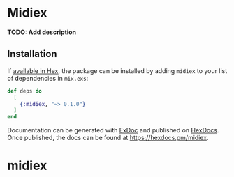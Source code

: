 # Midiex

**TODO: Add description**

## Installation

If [available in Hex](https://hex.pm/docs/publish), the package can be installed
by adding `midiex` to your list of dependencies in `mix.exs`:

```elixir
def deps do
  [
    {:midiex, "~> 0.1.0"}
  ]
end
```

Documentation can be generated with [ExDoc](https://github.com/elixir-lang/ex_doc)
and published on [HexDocs](https://hexdocs.pm). Once published, the docs can
be found at <https://hexdocs.pm/midiex>.

# midiex

